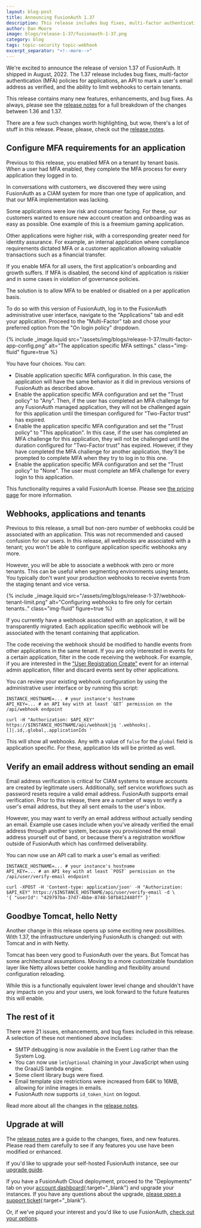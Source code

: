 ```yaml
---
layout: blog-post
title: Announcing FusionAuth 1.37
description: This release includes bug fixes, multi-factor authentication (MFA) policies for applications, an API to mark a user's email address as verified, and the ability to limit webhooks to a certain tenant.
author: Dan Moore
image: blogs/release-1-37/fusionauth-1-37.png
category: blog
tags: topic-security topic-webhook
excerpt_separator: "<!--more-->"
---
```


We're excited to announce the release of version 1.37 of FusionAuth. It shipped in August, 2022. The 1.37 release includes bug fixes, multi-factor authentication (MFA) policies for applications, an API to mark a user's email address as verified, and the ability to limit webhooks to certain tenants.

<!--more-->

This release contains many new features, enhancements, and bug fixes. As always, please see the [release notes](/docs/v1/tech/release-notes#version-1-37-0) for a full breakdown of the changes between 1.36 and 1.37. 

There are a few such changes worth highlighting, but wow, there's a lot of stuff in this release. Please, please, check out the [release notes](/docs/v1/tech/release-notes#version-1-37-0).

## Configure MFA requirements for an application 

Previous to this release, you enabled MFA on a tenant by tenant basis. When a user had MFA enabled, they complete the MFA process for every application they logged in to.

In conversations with customers, we discovered they were using FusionAuth as a CIAM system for more than one type of application, and that our MFA implementation was lacking.

Some applications were low risk and consumer facing. For these, our customers wanted to ensure new account creation and onboarding was as easy as possible. One example of this is a freemium gaming application.

Other applications were higher risk, with a corresponding greater need for identity assurance. For example, an internal application where compliance requirements dictated MFA or a customer application allowing valuable transactions such as a financial transfer.

If you enable MFA for all users, the first application's onboarding and growth suffers. If MFA is disabled, the second kind of application is riskier and in some cases in violation of governance policies.

The solution is to allow MFA to be enabled or disabled on a per application basis.

To do so with this version of FusionAuth, log in to the FusionAuth administrative user interface, navigate to the "Applications" tab and edit your application. Proceed to the "Multi-Factor" tab and chose your preferred option from the "On login policy" dropdown.

{% include _image.liquid src="/assets/img/blogs/release-1-37/multi-factor-app-config.png" alt="The application specific MFA settings." class="img-fluid" figure=true %} 

You have four choices. You can:

* Disable application specific MFA configuration. In this case, the application will have the same behavior as it did in previous versions of FusionAuth as described above.
* Enable the application specific MFA configuration and set the "Trust policy" to "Any". Then, if the user has completed an MFA challenge for any FusionAuth managed application, they will not be challenged again for this application until the timespan configured for "Two-Factor trust" has expired.
* Enable the application specific MFA configuration and set the "Trust policy" to "This application". In this case, if the user has completed an MFA challenge for this application, they will not be challenged until the duration configured for "Two-Factor trust" has expired. However, if they have completed the MFA challenge for another application, they'll be prompted to complete MFA when they try to log in to this one.
* Enable the application specific MFA configuration and set the "Trust policy" to "None". The user must complete an MFA challenge for every login to this application.

This functionality requires a valid FusionAuth license. Please see [the pricing page](/pricing) for more information.

## Webhooks, applications and tenants

Previous to this release, a small but non-zero number of webhooks could be associated with an application. This was not recommended and caused confusion for our users. In this release, all webhooks are associated with a tenant; you won't be able to configure application specific webhooks any more.

However, you will be able to associate a webhook with zero or more tenants. This can be useful when segmenting environments using tenants. You typically  don't want your production webhooks to receive events from the staging tenant and vice versa.

{% include _image.liquid src="/assets/img/blogs/release-1-37/webhook-tenant-limit.png" alt="Configuring webhooks to fire only for certain tenants.." class="img-fluid" figure=true %} 

If you currently have a webhook associated with an application, it will be transparently migrated. Each application specific webhook will be associated with the tenant containing that application.

The code receiving the webhook should be modified to handle events from other applications in the same tenant. If you are only interested in events for a certain application, filter in the code receiving the webhook. For example, if you are interested in the ["User Registration Create"](/docs/v1/tech/events-webhooks/events/user-registration-create) event for an internal admin application, filter and discard events sent by other applications.

You can review your existing webhook configuration by using the administrative user interface or by running this script:

```shell
INSTANCE_HOSTNAME=... # your instance's hostname
API_KEY=... # an API key with at least `GET` permission on the /api/webhook endpoint

curl -H "Authorization: $API_KEY" https://$INSTANCE_HOSTNAME/api/webhook|jq '.webhooks|.[]|.id,.global,.applicationIds '
```

This will show all webhooks. Any with a value of `false` for the `global` field is application specific. For these, application Ids will be printed as well.

## Verify an email address without sending an email

Email address verification is critical for CIAM systems to ensure accounts are created by legitimate users. Additionally, self service workflows such as password resets require a valid email address. FusionAuth supports email verification. Prior to this release, there are a number of ways to verify a user's email address, but they all sent emails to the user's inbox.

However, you may want to verify an email address without actually sending an email. Example use cases include when you've already verified the email address through another system, because you provisioned the email address yourself out of band, or because there's a registration workflow outside of FusionAuth which has confirmed deliverability.

You can now use an API call to mark a user's email as verified:

```shell
INSTANCE_HOSTNAME=... # your instance's hostname
API_KEY=... # an API key with at least `POST` permission on the /api/user/verify-email endpoint

curl -XPOST -H 'Content-type: application/json' -H "Authorization: $API_KEY" https://$INSTANCE_HOSTNAME/api/user/verify-email -d \
'{ "userId": "429797ba-37d7-4bbe-8748-58fb812448ff" }'
```

## Goodbye Tomcat, hello Netty

Another change in this release opens up some exciting new possibilities. With 1.37, the infrastructure underlying FusionAuth is changed: out with Tomcat and in with Netty.

Tomcat has been very good to FusionAuth over the years. But Tomcat has some architectural assumptions. Moving to a more customizable foundation layer like Netty allows better cookie handling and flexibility around configuration reloading.

While this is a functionally equivalent lower level change and shouldn't have any impacts on you and your users, we look forward to the future features this will enable.

## The rest of it

There were 21 issues, enhancements, and bug fixes included in this release. A selection of these not mentioned above includes:

* SMTP debugging is now available in the Event Log rather than the System Log.
* You can now use `let`/`optional` chaining in your JavaScript when using the GraalJS lambda engine.
* Some client library bugs were fixed.
* Email template size restrictions were increased from 64K to 16MB, allowing for inline images in emails.
* FusionAuth now supports `id_token_hint` on logout.

Read more about all the changes in the [release notes](/docs/v1/tech/release-notes#version-1-37-0).

## Upgrade at will

The [release notes](/docs/v1/tech/release-notes#version-1-37-0) are a guide to the changes, fixes, and new features. Please read them carefully to see if any features you use have been modified or enhanced.

If you'd like to upgrade your self-hosted FusionAuth instance, see our [upgrade guide](/docs/v1/tech/admin-guide/upgrade). 

If you have a FusionAuth Cloud deployment, proceed to the "Deployments" tab on your [account dashboard](https://account.fusionauth.io/account/deployment/){:target="_blank"} and upgrade your instances. If you have any questions about the upgrade, [please open a support ticket](https://account.fusionauth.io/account/support/){:target="_blank"}.

Or, if we've piqued your interest and you'd like to use FusionAuth, [check out your options](/pricing).
